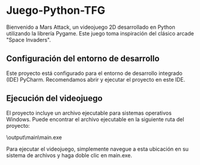 # Juego-Python-TFG

Bienvenido a Mars Attack, un videojuego 2D desarrollado en Python utilizando la librería Pygame. Este juego toma inspiración del clásico arcade "Space Invaders".

## Configuración del entorno de desarrollo

Este proyecto está configurado para el entorno de desarrollo integrado (IDE) PyCharm. Recomendamos abrir y ejecutar el proyecto en este IDE.

## Ejecución del videojuego

El proyecto incluye un archivo ejecutable para sistemas operativos Windows. Puede encontrar el archivo ejecutable en la siguiente ruta del proyecto:

\output\main\main.exe

Para ejecutar el videojuego, simplemente navegue a esta ubicación en su sistema de archivos y haga doble clic en main.exe.



